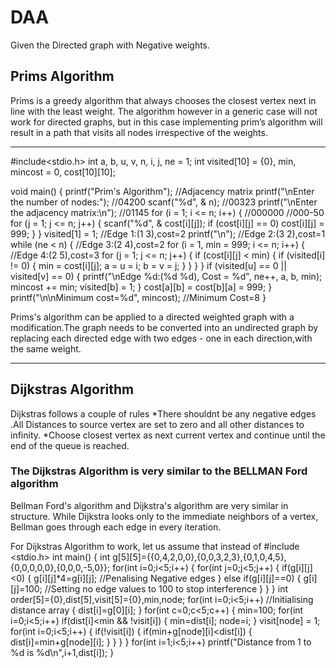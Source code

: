 # DAA

Given the Directed graph with Negative weights.

## Prims Algorithm 
Prims is a greedy algorithm that always chooses the closest vertex next in line with the least weight.
The algorithm however in a generic case will not work for directed graphs, but in this case implementing prim’s algorithm will result in a path that visits all nodes irrespective of the weights.

____________________________________________________________________________________________________________________


#include<stdio.h>
int a, b, u, v, n, i, j, ne = 1;
int visited[10] = {0}, min, mincost = 0, cost[10][10];

void main() {
  printf("Prim's Algorithm");                            //Adjacency matrix
  printf("\nEnter the number of nodes:");                //04200
  scanf("%d", & n);                                      //00323
  printf("\nEnter the adjacency matrix:\n");             //01145
  for (i = 1; i <= n; i++) {                             //000000
                                                         //000-50
    for (j = 1; j <= n; j++) {
      scanf("%d", & cost[i][j]);
      if (cost[i][j] == 0)
        cost[i][j] = 999;
    }
  }
  visited[1] = 1;                                       //Edge 1:(1 3),cost=2
  printf("\n");                                         //Edge 2:(3 2),cost=1
  while (ne < n) {                                      //Edge 3:(2 4),cost=2
    for (i = 1, min = 999; i <= n; i++) {               //Edge 4:(2 5),cost=3
      for (j = 1; j <= n; j++) {
        if (cost[i][j] < min) {
          if (visited[i] != 0) {
            min = cost[i][j];
            a = u = i;
            b = v = j;
          }
        }
      }
    }
    if (visited[u] == 0 || visited[v] == 0) {
      printf("\nEdge %d:(%d %d), Cost = %d", ne++, a, b, min);
      mincost += min;
      visited[b] = 1;
    }
    cost[a][b] = cost[b][a] = 999;
  }
  printf("\n\nMinimum cost=%d", mincost);              //Minimum Cost=8
}

Prims's algorithm can be applied to a directed weighted graph with a modification.The graph needs to be converted into an undirected graph by replacing each directed edge with two edges - one in each direction,with the same weight.

_______________________________________________________________________________________________________________________________________________________________________

## Dijkstras Algorithm 
Dijkstras follows a couple of rules 
*There shouldnt be any negative edges .All Distances to source vertex are set to zero and all other distances to infinity.
*Choose closest vertex as next current vertex and continue until the end of the queue is reached.
### The Dijkstras Algorithm is very similar to the BELLMAN Ford algorithm 
Bellman Ford's algorithm and Dijkstra's algorithm are very similar in structure. While Dijkstra looks only to the immediate neighbors of a vertex, Bellman goes through each edge in every iteration.

For Dijkstras Algorithm to work, let us assume that instead of 
#include <stdio.h>
int main()
{
	int g[5][5]={{0,4,2,0,0},{0,0,3,2,3},{0,1,0,4,5},{0,0,0,0,0},{0,0,0,-5,0}};
	for(int i=0;i<5;i++)
	{
		for(int j=0;j<5;j++)
		{
			if(g[i][j]<0)
			{
				g[i][j]*4=g[i][j];		//Penalising Negative edges
			}
			else if(g[i][j]==0)
			{
				g[i][j]=100;			//Setting no edge values to 100 to stop interference
			}
		}
	}
	int order[5]={0},dist[5],visit[5]={0},min,node;
	for(int i=0;i<5;i++)		//Initialising distance array
	{
		dist[i]=g[0][i];
	}
	for(int c=0;c<5;c++)
	{
    	min=100;
		for(int i=0;i<5;i++)
		  	if(dist[i]<min && !visit[i]) 
		  	{
		    	min=dist[i];
		    	node=i;
		  	}
		visit[node] = 1;
		for(int i=0;i<5;i++)
		{
		  	if(!visit[i])
		  	{
		    	if(min+g[node][i]<dist[i])
		    	{
		      		dist[i]=min+g[node][i];
		    	}
		    }
  		}
  	}
  	for(int i=1;i<5;i++)
      	printf("Distance from 1 to %d is %d\n",i+1,dist[i]);
}
  
